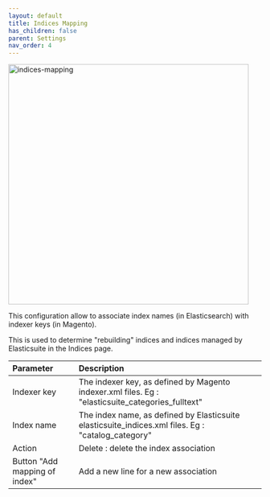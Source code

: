 ```yaml
---
layout: default
title: Indices Mapping
has_children: false
parent: Settings
nav_order: 4
---
```


<img width="478" alt="indices-mapping" src="https://user-images.githubusercontent.com/98949123/155969671-bf1f51d0-bfc6-459e-8b07-c059e45be53f.PNG">

This configuration allow to associate index names (in Elasticsearch) with indexer keys (in Magento).

This is used to determine "rebuilding" indices and indices managed by Elasticsuite in the Indices page.

| Parameter    | Description                                                                                        |
|:-------------|:---------------------------------------------------------------------------------------------------|
|Indexer key| The indexer key, as defined by Magento indexer.xml files. Eg : "elasticsuite_categories_fulltext"  |
|Index name| The index name, as defined by Elasticsuite elasticsuite_indices.xml files. Eg : "catalog_category" |
|Action| Delete : delete the index association                                                              |
|Button "Add mapping of index"| Add a new line for a new association                                                               |
